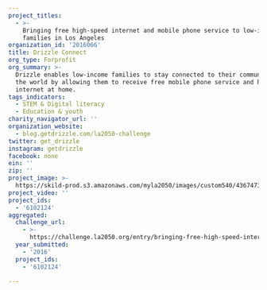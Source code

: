 ```yaml
---
project_titles:
  - >-
    Bringing free high-speed internet and mobile phone service to low-income
    families in Los Angeles
organization_id: '2016066'
title: Drizzle Connect
org_type: Forprofit
org_summary: >-
  Drizzle enables low-income families to stay connected to their community and
  the world by allowing them to receive free mobile phone service and high-speed
  internet at home.
tags_indicators:
  - STEM & Digital literacy
  - Education & youth
charity_navigator_url: ''
organization_website:
  - blog.getdrizzle.com/la2050-challenge
twitter: get_drizzle
instagram: getdrizzle
facebook: none
ein: ''
zip: ''
project_image: >-
  https://skild-prod.s3.amazonaws.com/myla2050/images/custom540/4367473165741-team90.png
project_video: ''
project_ids:
  - '6102124'
aggregated:
  challenge_url:
    - >-
      https://challenge.la2050.org/entry/bringing-free-high-speed-internet-and-mobile-phone-service-to-low-income-families-in-los-angeles
  year_submitted:
    - '2016'
  project_ids:
    - '6102124'

---
```


